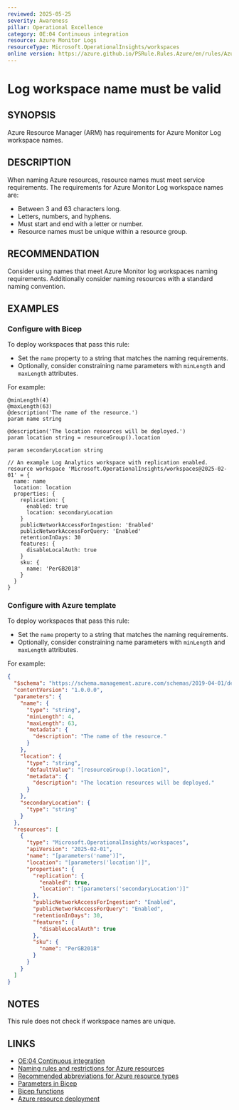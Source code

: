 ```yaml
---
reviewed: 2025-05-25
severity: Awareness
pillar: Operational Excellence
category: OE:04 Continuous integration
resource: Azure Monitor Logs
resourceType: Microsoft.OperationalInsights/workspaces
online version: https://azure.github.io/PSRule.Rules.Azure/en/rules/Azure.Log.Name/
---
```


# Log workspace name must be valid

## SYNOPSIS

Azure Resource Manager (ARM) has requirements for Azure Monitor Log workspace names.

## DESCRIPTION

When naming Azure resources, resource names must meet service requirements.
The requirements for Azure Monitor Log workspace names are:

- Between 3 and 63 characters long.
- Letters, numbers, and hyphens.
- Must start and end with a letter or number.
- Resource names must be unique within a resource group.

## RECOMMENDATION

Consider using names that meet Azure Monitor log workspaces naming requirements.
Additionally consider naming resources with a standard naming convention.

## EXAMPLES

### Configure with Bicep

To deploy workspaces that pass this rule:

- Set the `name` property to a string that matches the naming requirements.
- Optionally, consider constraining name parameters with `minLength` and `maxLength` attributes.

For example:

```bicep
@minLength(4)
@maxLength(63)
@description('The name of the resource.')
param name string

@description('The location resources will be deployed.')
param location string = resourceGroup().location

param secondaryLocation string

// An example Log Analytics workspace with replication enabled.
resource workspace 'Microsoft.OperationalInsights/workspaces@2025-02-01' = {
  name: name
  location: location
  properties: {
    replication: {
      enabled: true
      location: secondaryLocation
    }
    publicNetworkAccessForIngestion: 'Enabled'
    publicNetworkAccessForQuery: 'Enabled'
    retentionInDays: 30
    features: {
      disableLocalAuth: true
    }
    sku: {
      name: 'PerGB2018'
    }
  }
}
```

<!-- external:avm avm/res/operational-insights/workspace name -->

### Configure with Azure template

To deploy workspaces that pass this rule:

- Set the `name` property to a string that matches the naming requirements.
- Optionally, consider constraining name parameters with `minLength` and `maxLength` attributes.

For example:

```json
{
  "$schema": "https://schema.management.azure.com/schemas/2019-04-01/deploymentTemplate.json#",
  "contentVersion": "1.0.0.0",
  "parameters": {
    "name": {
      "type": "string",
      "minLength": 4,
      "maxLength": 63,
      "metadata": {
        "description": "The name of the resource."
      }
    },
    "location": {
      "type": "string",
      "defaultValue": "[resourceGroup().location]",
      "metadata": {
        "description": "The location resources will be deployed."
      }
    },
    "secondaryLocation": {
      "type": "string"
    }
  },
  "resources": [
    {
      "type": "Microsoft.OperationalInsights/workspaces",
      "apiVersion": "2025-02-01",
      "name": "[parameters('name')]",
      "location": "[parameters('location')]",
      "properties": {
        "replication": {
          "enabled": true,
          "location": "[parameters('secondaryLocation')]"
        },
        "publicNetworkAccessForIngestion": "Enabled",
        "publicNetworkAccessForQuery": "Enabled",
        "retentionInDays": 30,
        "features": {
          "disableLocalAuth": true
        },
        "sku": {
          "name": "PerGB2018"
        }
      }
    }
  ]
}
```

## NOTES

This rule does not check if workspace names are unique.

## LINKS

- [OE:04 Continuous integration](https://learn.microsoft.com/azure/well-architected/operational-excellence/release-engineering-continuous-integration)
- [Naming rules and restrictions for Azure resources](https://learn.microsoft.com/azure/azure-resource-manager/management/resource-name-rules)
- [Recommended abbreviations for Azure resource types](https://learn.microsoft.com/azure/cloud-adoption-framework/ready/azure-best-practices/resource-abbreviations)
- [Parameters in Bicep](https://learn.microsoft.com/azure/azure-resource-manager/bicep/parameters)
- [Bicep functions](https://learn.microsoft.com/azure/azure-resource-manager/bicep/bicep-functions)
- [Azure resource deployment](https://learn.microsoft.com/azure/templates/microsoft.operationalinsights/workspaces)
